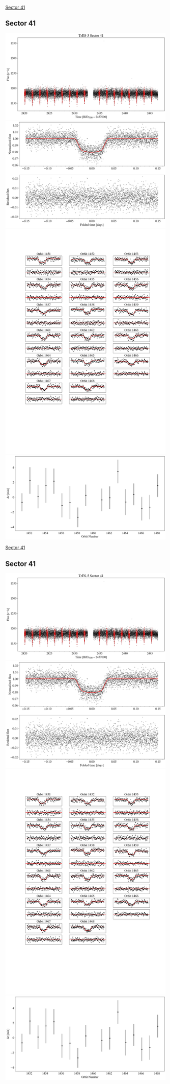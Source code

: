 [Sector 41](#sector41)

<a name = "sector41"></a>
## Sector 41
![alt text](/tt/TrES-5_Sector_41/TrES-5_Sector_41_a_TimeSeries.png)
![alt text](/tt/TrES-5_Sector_41/TrES-5_Sector_41_b_FoldedLightCurve.png)
![alt text](/tt/TrES-5_Sector_41/TrES-5_Sector_41_b_IndividualTransitsWithFit.png)
![alt text](/tt/TrES-5_Sector_41/TrES-5_Sector_41_c_TimingResiduals.png)

[Sector 41](#sector41)

<a name = "sector41"></a>
## Sector 41
![alt text](/tt/TrES-5_Sector_41/TrES-5_Sector_41_a_TimeSeries.png)
![alt text](/tt/TrES-5_Sector_41/TrES-5_Sector_41_b_FoldedLightCurve.png)
![alt text](/tt/TrES-5_Sector_41/TrES-5_Sector_41_b_IndividualTransitsWithFit.png)
![alt text](/tt/TrES-5_Sector_41/TrES-5_Sector_41_c_TimingResiduals.png)

